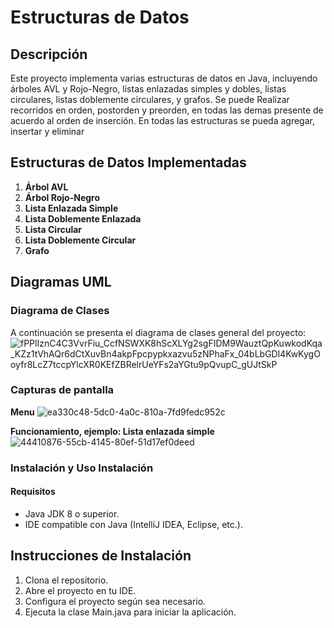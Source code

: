 # Estructuras de Datos

## Descripción

Este proyecto implementa varias estructuras de datos en Java, incluyendo árboles AVL y Rojo-Negro, listas enlazadas simples y dobles, listas circulares, listas doblemente circulares, y grafos. Se puede Realizar recorridos en orden, postorden y preorden, en todas las demas presente de acuerdo al orden de inserción. En todas las estructuras se pueda agregar, insertar y eliminar

## Estructuras de Datos Implementadas

1. **Árbol AVL**
2. **Árbol Rojo-Negro**
3. **Lista Enlazada Simple**
4. **Lista Doblemente Enlazada**
5. **Lista Circular**
6. **Lista Doblemente Circular**
7. **Grafo**

## Diagramas UML

### Diagrama de Clases

A continuación se presenta el diagrama de clases general del proyecto:
![fPPlIznC4C3VvrFiu_CcfNSWXK8hScXLYg2sgFIDM9WauztQpKuwkodKqa_KZz1tVhAQr6dCtXuvBn4akpFpcpypkxazvu5zNPhaFx_04bLbGDl4KwKygOoyfr8LcZ7tccpYlcXR0KEfZBRelrUeYFs2aYGtu9pQvupC_gUJtSkP](https://github.com/DavidCh02/ArbolBinario/assets/166523123/8aecb7ed-d2c6-4efc-82e6-985ee9430145)


### Capturas de pantalla 
**Menu**
![ea330c48-5dc0-4a0c-810a-7fd9fedc952c](https://github.com/DavidCh02/ArbolBinario/assets/166523123/b79d3cf5-1876-42dd-b670-e315b1617a0b)

**Funcionamiento, ejemplo: Lista enlazada simple**
![44410876-55cb-4145-80ef-51d17ef0deed](https://github.com/DavidCh02/ArbolBinario/assets/166523123/c53cf1ab-7e64-43c4-865e-11e94dc16b4b)

### Instalación y Uso Instalación
#### Requisitos
- Java JDK 8 o superior.
- IDE compatible con Java (IntelliJ IDEA, Eclipse, etc.).

## Instrucciones de Instalación
1. Clona el repositorio.
2. Abre el proyecto en tu IDE.
3. Configura el proyecto según sea necesario.
4. Ejecuta la clase Main.java para iniciar la aplicación.

